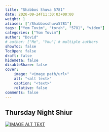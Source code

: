 ```yaml
---
title: "Shabbos Shuva 5781"
date: 2020-09-24T11:30:03+00:00
weight: 1
aliases: ["/Shabbosshuva5781"]
tags: ["Yom Tovim", "torah", "5781", "video"]
categories: ["Yom Tovim"]
author: "Dovid"
# author: ["Me", "You"] # multiple authors
showToc: false
TocOpen: false
draft: false
hidemeta: false
disableShare: false
cover:
    image: "<image path/url>"
    alt: "<alt text>"
    caption: "<text>"
    relative: false
comments: false
---
```

 ## Thursday Night Shiur
[![IMAGE ALT TEXT](http://img.youtube.com/vi/GKeUerzs5gU/0.jpg)](http://www.youtube.com/watch?v=GKeUerzs5gU "Video Title")
